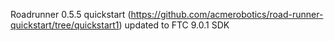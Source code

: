 Roadrunner 0.5.5 quickstart (https://github.com/acmerobotics/road-runner-quickstart/tree/quickstart1) updated to FTC 9.0.1 SDK

